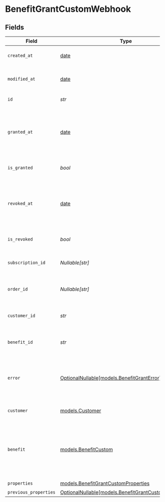 # BenefitGrantCustomWebhook


## Fields

| Field                                                                                                 | Type                                                                                                  | Required                                                                                              | Description                                                                                           |
| ----------------------------------------------------------------------------------------------------- | ----------------------------------------------------------------------------------------------------- | ----------------------------------------------------------------------------------------------------- | ----------------------------------------------------------------------------------------------------- |
| `created_at`                                                                                          | [date](https://docs.python.org/3/library/datetime.html#date-objects)                                  | :heavy_check_mark:                                                                                    | Creation timestamp of the object.                                                                     |
| `modified_at`                                                                                         | [date](https://docs.python.org/3/library/datetime.html#date-objects)                                  | :heavy_check_mark:                                                                                    | Last modification timestamp of the object.                                                            |
| `id`                                                                                                  | *str*                                                                                                 | :heavy_check_mark:                                                                                    | The ID of the grant.                                                                                  |
| `granted_at`                                                                                          | [date](https://docs.python.org/3/library/datetime.html#date-objects)                                  | :heavy_minus_sign:                                                                                    | The timestamp when the benefit was granted. If `None`, the benefit is not granted.                    |
| `is_granted`                                                                                          | *bool*                                                                                                | :heavy_check_mark:                                                                                    | Whether the benefit is granted.                                                                       |
| `revoked_at`                                                                                          | [date](https://docs.python.org/3/library/datetime.html#date-objects)                                  | :heavy_minus_sign:                                                                                    | The timestamp when the benefit was revoked. If `None`, the benefit is not revoked.                    |
| `is_revoked`                                                                                          | *bool*                                                                                                | :heavy_check_mark:                                                                                    | Whether the benefit is revoked.                                                                       |
| `subscription_id`                                                                                     | *Nullable[str]*                                                                                       | :heavy_check_mark:                                                                                    | The ID of the subscription that granted this benefit.                                                 |
| `order_id`                                                                                            | *Nullable[str]*                                                                                       | :heavy_check_mark:                                                                                    | The ID of the order that granted this benefit.                                                        |
| `customer_id`                                                                                         | *str*                                                                                                 | :heavy_check_mark:                                                                                    | The ID of the customer concerned by this grant.                                                       |
| `benefit_id`                                                                                          | *str*                                                                                                 | :heavy_check_mark:                                                                                    | The ID of the benefit concerned by this grant.                                                        |
| `error`                                                                                               | [OptionalNullable[models.BenefitGrantError]](../models/benefitgranterror.md)                          | :heavy_minus_sign:                                                                                    | The error information if the benefit grant failed with an unrecoverable error.                        |
| `customer`                                                                                            | [models.Customer](../models/customer.md)                                                              | :heavy_check_mark:                                                                                    | A customer in an organization.                                                                        |
| `benefit`                                                                                             | [models.BenefitCustom](../models/benefitcustom.md)                                                    | :heavy_check_mark:                                                                                    | A benefit of type `custom`.<br/><br/>Use it to grant any kind of benefit that doesn't fit in the other types. |
| `properties`                                                                                          | [models.BenefitGrantCustomProperties](../models/benefitgrantcustomproperties.md)                      | :heavy_check_mark:                                                                                    | N/A                                                                                                   |
| `previous_properties`                                                                                 | [OptionalNullable[models.BenefitGrantCustomProperties]](../models/benefitgrantcustomproperties.md)    | :heavy_minus_sign:                                                                                    | N/A                                                                                                   |